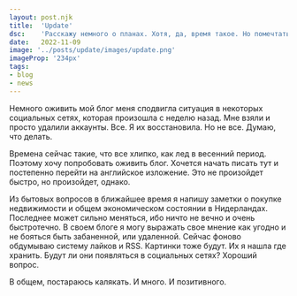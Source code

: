 ```yaml
---
layout: post.njk
title:  'Update'
dsc:    'Расскажу немного о планах. Хотя, да, время такое. Но помечтать то можно'
date:   2022-11-09
image: '../posts/update/images/update.png'
imageProp: '234px'
tags:
- blog
- news
---
```


Немного оживить мой блог меня сподвигла ситуация в некоторых социальных сетях, которая произошла с неделю назад.
Мне взяли и просто удалили аккаунты. Все. Я их восстановила. Но не все. Думаю, что делать.

Времена сейчас такие, что все хлипко, как лед в весенний период. Поэтому хочу попробовать оживить блог. 
Хочется начать писать тут и постепенно перейти на английское изложение. Это не произойдет быстро, но произойдет, однако.

Из бытовых вопросов в ближайшее время я напишу заметки о покупке недвижимости и общем экономическом состоянии в Нидерландах.
Последнее может сильно меняться, ибо ничто не вечно и очень быстротечно. В своем блоге я могу выражать свое мнение как угодно и не бояться быть забаненной, или удаленной. Сейчас фоново обдумываю систему лайков и RSS. Картинки тоже будут. Их я нашла где хранить. Будут ли они появляться в социальных сетях? Хороший вопрос.

В общем, постараюсь калякать. И много. И позитивного.
